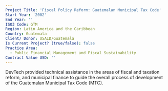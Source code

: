 ```yaml
---
Project Title: 'Fiscal Policy Reform: Guatemalan Municipal Tax Code'
Start Year: '2002'
End Year: ''
ISO3 Code: GTM
Region: Latin America and the Caribbean
Country: Guatemala
Client/ Donor: USAID/Guatemala
Is Current Project? (true/false): false
Practice Area:
  - Public Financial Management and Fiscal Sustainability
Contract Value USD: ''
---
```

DevTech provided technical assistance in the areas of fiscal and taxation reform, and municipal finance to guide the overall process of development of the Guatemalan Municipal Tax Code (MTC).